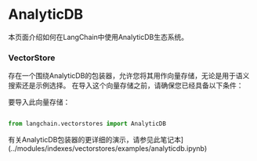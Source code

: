 # AnalyticDB

本页面介绍如何在LangChain中使用AnalyticDB生态系统。

### VectorStore

存在一个围绕AnalyticDB的包装器，允许您将其用作向量存储，无论是用于语义搜索还是示例选择。
在导入这个向量存储之前，请确保您已经具备以下条件：

要导入此向量存储：
```python

from langchain.vectorstores import AnalyticDB

```


有关AnalyticDB包装器的更详细的演示，请参见此笔记本](../modules/indexes/vectorstores/examples/analyticdb.ipynb)

